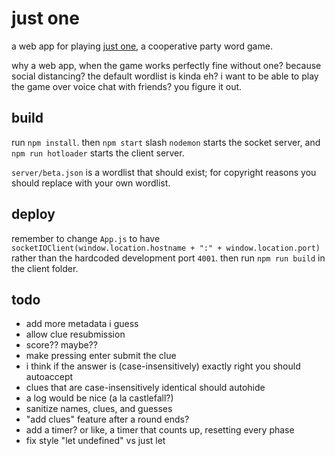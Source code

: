 # just one

a web app for playing [just one](https://boardgamegeek.com/boardgame/254640/just-one), a cooperative party word game.

why a web app, when the game works perfectly fine without one? because social distancing? the default wordlist is kinda eh? i want to be able to play the game over voice chat with friends? you figure it out.

## build

run `npm install`. then `npm start` slash `nodemon` starts the socket server, and `npm run hotloader` starts the client server.

`server/beta.json` is a wordlist that should exist; for copyright reasons you should replace with your own wordlist.

## deploy

remember to change `App.js` to have `socketIOClient(window.location.hostname + ":" + window.location.port)` rather than the hardcoded development port `4001`. then run `npm run build` in the client folder.

## todo

- add more metadata i guess
- allow clue resubmission
- score?? maybe?? 
- make pressing enter submit the clue
- i think if the answer is (case-insensitively) exactly right you should autoaccept
- clues that are case-insensitively identical should autohide
- a log would be nice (a la castlefall?)
- sanitize names, clues, and guesses
- "add clues" feature after a round ends?
- add a timer? or like, a timer that counts up, resetting every phase
- fix style "let undefined" vs just let
